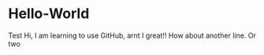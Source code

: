 # Hello-World
Test
Hi, I am learning to use GitHub, arnt I great!! 
How about another line. 
Or two
